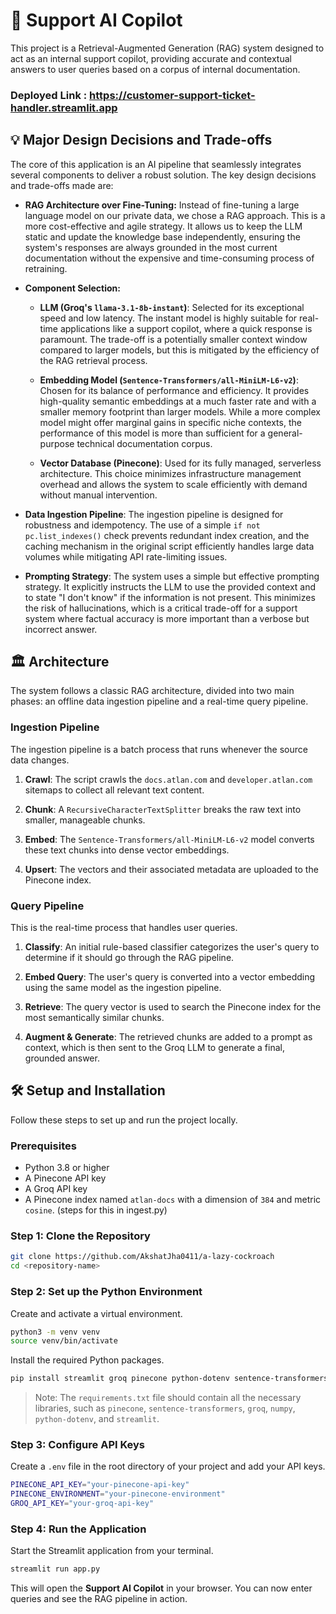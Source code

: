 # 📩 Support AI Copilot

This project is a Retrieval-Augmented Generation (RAG) system designed to act as an internal support copilot, providing accurate and contextual answers to user queries based on a corpus of internal documentation.

### Deployed Link : https://customer-support-ticket-handler.streamlit.app

## 💡 Major Design Decisions and Trade-offs

The core of this application is an AI pipeline that seamlessly integrates several components to deliver a robust solution. The key design decisions and trade-offs made are:

* **RAG Architecture over Fine-Tuning:** Instead of fine-tuning a large language model on our private data, we chose a RAG approach. This is a more cost-effective and agile strategy. It allows us to keep the LLM static and update the knowledge base independently, ensuring the system's responses are always grounded in the most current documentation without the expensive and time-consuming process of retraining.

* **Component Selection:**

  * **LLM (Groq's `llama-3.1-8b-instant`)**: Selected for its exceptional speed and low latency. The instant model is highly suitable for real-time applications like a support copilot, where a quick response is paramount. The trade-off is a potentially smaller context window compared to larger models, but this is mitigated by the efficiency of the RAG retrieval process.

  * **Embedding Model (`Sentence-Transformers/all-MiniLM-L6-v2`)**: Chosen for its balance of performance and efficiency. It provides high-quality semantic embeddings at a much faster rate and with a smaller memory footprint than larger models. While a more complex model might offer marginal gains in specific niche contexts, the performance of this model is more than sufficient for a general-purpose technical documentation corpus.

  * **Vector Database (Pinecone)**: Used for its fully managed, serverless architecture. This choice minimizes infrastructure management overhead and allows the system to scale efficiently with demand without manual intervention.

* **Data Ingestion Pipeline**: The ingestion pipeline is designed for robustness and idempotency. The use of a simple `if not pc.list_indexes()` check prevents redundant index creation, and the caching mechanism in the original script efficiently handles large data volumes while mitigating API rate-limiting issues.

* **Prompting Strategy**: The system uses a simple but effective prompting strategy. It explicitly instructs the LLM to use the provided context and to state "I don't know" if the information is not present. This minimizes the risk of hallucinations, which is a critical trade-off for a support system where factual accuracy is more important than a verbose but incorrect answer.

## 🏛️ Architecture

The system follows a classic RAG architecture, divided into two main phases: an offline data ingestion pipeline and a real-time query pipeline.

### Ingestion Pipeline

The ingestion pipeline is a batch process that runs whenever the source data changes.

1. **Crawl**: The script crawls the `docs.atlan.com` and `developer.atlan.com` sitemaps to collect all relevant text content.

2. **Chunk**: A `RecursiveCharacterTextSplitter` breaks the raw text into smaller, manageable chunks.

3. **Embed**: The `Sentence-Transformers/all-MiniLM-L6-v2` model converts these text chunks into dense vector embeddings.

4. **Upsert**: The vectors and their associated metadata are uploaded to the Pinecone index.

### Query Pipeline

This is the real-time process that handles user queries.

1. **Classify**: An initial rule-based classifier categorizes the user's query to determine if it should go through the RAG pipeline.

2. **Embed Query**: The user's query is converted into a vector embedding using the same model as the ingestion pipeline.

3. **Retrieve**: The query vector is used to search the Pinecone index for the most semantically similar chunks.

4. **Augment & Generate**: The retrieved chunks are added to a prompt as context, which is then sent to the Groq LLM to generate a final, grounded answer.

## 🛠️ Setup and Installation

Follow these steps to set up and run the project locally.

### Prerequisites

* Python 3.8 or higher
* A Pinecone API key
* A Groq API key
* A Pinecone index named `atlan-docs` with a dimension of `384` and metric `cosine`. (steps for this in ingest.py)

### Step 1: Clone the Repository

```bash
git clone https://github.com/AkshatJha0411/a-lazy-cockroach
cd <repository-name>
```

### Step 2: Set up the Python Environment

Create and activate a virtual environment.

```bash
python3 -m venv venv
source venv/bin/activate
```

Install the required Python packages.

```bash
pip install streamlit groq pinecone python-dotenv sentence-transformers numpy
```

> Note: The `requirements.txt` file should contain all the necessary libraries, such as `pinecone`, `sentence-transformers`, `groq`, `numpy`, `python-dotenv`, and `streamlit`.

### Step 3: Configure API Keys

Create a `.env` file in the root directory of your project and add your API keys.

```bash
PINECONE_API_KEY="your-pinecone-api-key"
PINECONE_ENVIRONMENT="your-pinecone-environment"
GROQ_API_KEY="your-groq-api-key"
```

### Step 4: Run the Application

Start the Streamlit application from your terminal.

```bash
streamlit run app.py
```

This will open the **Support AI Copilot** in your browser. You can now enter queries and see the RAG pipeline in action.
